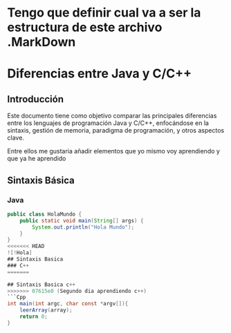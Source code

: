 # Tengo que definir cual va a ser la estructura de este archivo .MarkDown

# Diferencias entre Java y C/C++

## Introducción
Este documento tiene como objetivo comparar las principales diferencias entre los lenguajes de programación Java y C/C++, enfocándose en la sintaxis, gestión de memoria, paradigma de programación, y otros aspectos clave.

Entre ellos me gustaria añadir elementos que yo mismo voy aprendiendo y que ya he aprendido

## Sintaxis Básica
### Java
```java
public class HolaMundo {
    public static void main(String[] args) {
        System.out.println("Hola Mundo");
    }
}
<<<<<<< HEAD
![!Hola]
## Sintaxis Basica 
### C++
=======

## Sintaxis Basica c++
>>>>>>> 07615e0 (Segundo dia aprendiendo c++)
```Cpp
int main(int argc, char const *argv[]){
    leerArray(array);
    return 0;
}

